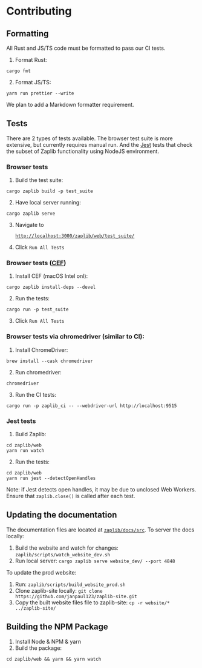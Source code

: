 # Contributing

## Formatting

All Rust and JS/TS code must be formatted to pass our CI tests.

1. Format Rust:

```
cargo fmt
```

2. Format JS/TS:

```
yarn run prettier --write
```

We plan to add a Markdown formatter requirement.

## Tests

There are 2 types of tests available. The browser test suite is more extensive, but currently requires manual run. And the [Jest](https://jestjs.io/) tests that check the subset of Zaplib functionality using NodeJS environment.
### Browser tests

1. Build the test suite:

```
cargo zaplib build -p test_suite
```

2. Have local server running:

```
cargo zaplib serve
```

3. Navigate to <a href="http://localhost:3000/zaplib/web/test_suite/"><pre>`http://localhost:3000/zaplib/web/test_suite/`</pre></a>

4. Click `Run All Tests`

### Browser tests ([CEF](./cef.md))

1. Install CEF (macOS Intel onl):

```
cargo zaplib install-deps --devel
``` 

2. Run the tests:

```
cargo run -p test_suite
``` 

3. Click `Run All Tests`

### Browser tests via chromedriver (similar to CI):

1. Install ChromeDriver:

```
brew install --cask chromedriver
```

2. Run chromedriver:

```
chromedriver
```

3. Run the CI tests: 

```
cargo run -p zaplib_ci -- --webdriver-url http://localhost:9515
```

### Jest tests

1. Build Zaplib:

```
cd zaplib/web
yarn run watch 
```

2. Run the tests:

```
cd zaplib/web
yarn run jest --detectOpenHandles
```

Note: if Jest detects open handles, it may be due to unclosed Web Workers. Ensure that `zaplib.close()` is called after each test.

## Updating the documentation

The documentation files are located at [`zaplib/docs/src`](https://github.com/Zaplib/zaplib/tree/main/zaplib/docs/src). To server the docs locally:

1. Build the website and watch for changes: `zaplib/scripts/watch_website_dev.sh` 
2. Run local server: `cargo zaplib serve website_dev/ --port 4848` 

To update the prod website:

1. Run: `zaplib/scripts/build_website_prod.sh`
2. Clone zaplib-site locally: `git clone https://github.com/janpaul123/zaplib-site.git`
3. Copy the built website files file to zaplib-site: `cp -r website/* ../zaplib-site/`


## Building the NPM Package

1. Install Node & NPM & yarn
2. Build the package:

```
cd zaplib/web && yarn && yarn watch
```
